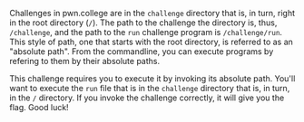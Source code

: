 Challenges in pwn.college are in the `challenge` directory that is, in turn, right in the root directory (`/`).
The path to the challenge the directory is, thus, `/challenge`, and the path to the `run` challenge program is `/challenge/run`.
This style of path, one that starts with the root directory, is referred to as an "absolute path".
From the commandline, you can execute programs by refering to them by their absolute paths.

This challenge requires you to execute it by invoking its absolute path.
You'll want to execute the `run` file that is in the `challenge` directory that is, in turn, in the `/` directory.
If you invoke the challenge correctly, it will give you the flag.
Good luck!
